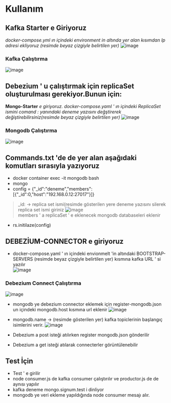 # Kullanım

## Kafka Starter e Giriyoruz

*docker-compose.yml ın içindeki environment in altında yer alan kısımdan Ip adresi ekliyoruz (resimde beyaz çizgiyle belirtilen yer)* ![image](https://user-images.githubusercontent.com/110333072/182684740-23cb17d6-a9cf-43e4-b2e1-dc06ca14df69.png)

### Kafka Çalıştırma
![image](https://user-images.githubusercontent.com/110333072/182687016-d2903d04-a073-475b-8a0c-88cecc99dc49.png)


## Debezium ' u çalıştırmak için replicaSet oluşturulması gerekiyor.Bunun için:
**Mongo-Starter** *e giriyoruz. docker-compose.yaml ' ın içindeki ReplicaSet ismini comand : yanındaki deneme yazısını değştirerek değiştirebilirsiniz(resimde beyaz çizgiyle belirtilen yer)*
![image](https://user-images.githubusercontent.com/110333072/182686787-b1786536-6cf9-4c0b-bac3-35bff8382ad9.png)

### Mongodb Çalıştırma
![image](https://user-images.githubusercontent.com/110333072/182687016-d2903d04-a073-475b-8a0c-88cecc99dc49.png)

## Commands.txt 'de de yer alan aşağıdaki komutları sırasıyla yazıyoruz

- docker container exec -it mongodb bash
- mongo
- config = {"_id":"deneme","members":[{"_id":0,"host":"192.168.0.12:27017"}]} 
>_id: -> replica set ismi(resimde gösterilen yere deneme yazısını silerek replica set ismi giriniz
![image](https://user-images.githubusercontent.com/110333072/182687571-66657260-bad8-44f3-a3bf-eb852a79482f.png)           
>members ' a replicaSet ' e eklenecek mongodb databaseleri eklenir                                

- rs.initilaze(config)

## DEBEZİUM-CONNECTOR e giriyoruz
- docker-compose.yaml ' ın içindeki envionmelt 'in altındaki BOOTSTRAP-SERVERS (resimde beyaz çizgiyle belirtilen yer) kısmına kafka URL ' si yazılır      
![image](https://user-images.githubusercontent.com/110333072/182692736-817c3745-da4f-4c77-89eb-19742adc82fd.png)

### Debezium Connect Çalıştırma
![image](https://user-images.githubusercontent.com/110333072/182696316-b731a02f-f042-47f7-a9f7-1f50be0107eb.png)


- mongodb ye debezium connector eklemek için register-mongodb.json un içindeki mongodb.host kısmına url eklenir      ![image](https://user-images.githubusercontent.com/110333072/182693220-b4ef1818-13e6-4f64-b383-08824415c2fd.png)

- mongodb.name -> (resimde gösterilen yer) kafka topiclerinin başlangıç isimlerini verir.                                                                            ![image](https://user-images.githubusercontent.com/110333072/182694300-0f52c65f-46d3-4df3-856e-8696447f0308.png)

- Debezium a post isteği atılırken register mongodb.json gönderilir

- Debezium a get isteği atılarak connecterler görüntülenebilir

## Test İçin

- Test ' e girilir 
- node consumer.js de kafka consumer çalıştırılır ve productor.js de de aynısı yapılır
- kafka deneme mongo.signum.test i dinliyor
- mongodb ye veri ekleme yapıldığında node consumer mesajı alır.









